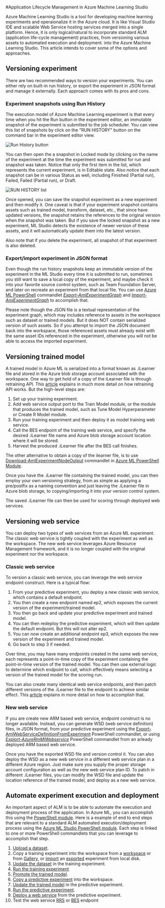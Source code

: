 #Application Lifecycle Management in Azure Machine Learning Studio


Azure Machine Learning Studio is a tool for developing machine learning experiments and operaionalize it in the Azure cloud. It is like Visual Studio IDE and scalable Web Service hosting services merged into a single platform. Hence, it is only logical/natural to incorporate standard ALM (application life-cycle management) practices, from versioning various assets to automated execution and deployment. into the Azure Machine Learning Studio. This article intends to cover some of the options and approaches. 

## Versioning experiment
There are two recommended ways to version your experiments. You can either rely on built-in run history, or export the experiment in JSON format and manage it externally. Each approach comes with its pros and cons.

### Experiment snapshots using Run History

The execution model of Azure Machine Learning experiment is that every time when you hit the Run button in the experiment editor, an immutable snapshot of the experiment is submitted to the job scheduler. You can view this list of snapshots by click on the "RUN HISTORY" button on the command bar in the experiment editor view.

![Run History button](https://github.com/hning86/articles/blob/master/imgs/RunHistory.PNG)

You can then open the a snapshot in Locked mode by clicking on the name of the experiment at the time the experiment was submitted for run and snapshot was taken. Notice that only the first item in the list, which represents the current experiment, is in Editable state. Also notice that each snapshot can be in various Status as well, including Finished (Partial run), Failed, Failed (Partial run), or Draft.

![RUN HISTORY list](https://github.com/hning86/articles/blob/master/imgs/RunHistoryList.PNG)

Once opened, you can save the snapshot experiment as a new experiment and then modify it. One caveat is that if your experiment snapshot contains assets such as trained model, transform, dataset, etc., that since have updated versions, the snapshot retains the references to the original version when the snapshot was taken. But if you save the locked snapshot as a new experiment, ML Studio detects the existence of newer version of these assets, and it will automatically update them into the latest version. 

Also note that if you delete the experiment, all snapshot of that experiment is also deleted.


### Export/import experiment in JSON format
Even though the run history snapshots keep an immutable version of the experiment in the ML Studio every time it is submitted to run, sometimes you still want to save a local copy of the experiment, and maybe check it into your favorite source control system, such as Team Foundation Server, and later on recreate an experiment from that local file. You can use [Azure ML PowerShell](http://aka.ms/amlps) commandlet [*Export-AmlExperimentGraph*](https://github.com/hning86/azuremlps#export-amlexperimentgraph) and [*Import-AmlExperimentGraph*](https://github.com/hning86/azuremlps#import-amlexperimentgraph) to accomplish that.

Please note though the JSON file is a textual representation of the experiment graph, which may includes reference to assets in the workspace such as dataset or trained models. But it does NOT contain serialized version of such assets. So if you attempt to import the JSON document back into the workspace, those referenced assets must already exist with the same asset IDs referenced in the experiment, otherwise you will not be able to access the imported experiment.


## Versioning trained model
A trained model in Azure ML is serialized into a format known as .iLearner file and stored in the Azure blob storage account associated with the workspace. One way to get hold of a copy of the iLearner file is through retraining API. This [article](https://azure.microsoft.com/documentation/articles/machine-learning-retrain-models-programmatically/) explains in much more detail on how retraining API works. But the high-level steps are:

1. Set up your training experiment.
2. Add web service output port to the Train Model module, or the module that produces the trained model, such as Tune Model Hyperparameter or Create R Model module.
3. Run your training experiment and then deploy it as model training web service. 
4. Call the BES endpoint of the training web service, and specify the desired .iLearner file name and Azure blob storage account location where it will be stored.
5. Harvest the produced .iLearner file after the BES call finishes.

The other alternative to obtain a copy of the ilearner file, is to use [Download-AmlExperimentNodeOutput](https://github.com/hning86/azuremlps#download-amlexperimentnodeoutput) commandlet in [Azure ML PowerShell Module](http://aka.ms/amlps).

Once you have the .iLearner file containing the trained model, you can then employ your own versioning strategy, from as simple as applying a pre/postfix as a naming convention and just leaving the .iLearner file in Azure blob storage, to copying/importing it into your version control system.

The saved .iLearner file can then be used for scoring through deployed web services.


## Versioning web service
You can deploy two types of web services from an Azure ML experiment. The classic web service is tightly coupled with the experiment as well as the workspace. The new web service leverages Azure Resource Management framework, and it is no longer coupled with the original experiment nor the workspace. 

### Classic web service
To version a classic web service, you can leverage the web service endpoint construct. Here is a typical flow:

1. From your predictive experiment, you deploy a new classic web service, which contains a default endpoint.
2. You then create a new endpoint named ep2, which exposes the current version of the experiment/trained model.
3. You then go back and update your predictive experiment and trained model.
4. You can then redeploy the predictive experiment, which will then update the default endpoint. But this will not alter ep2.
5. You can now create an additional endpoint ep3, which exposes the new version of the experiment and trained model. 
6. Go back to step 3 if needed.

Over time, you may have many endpoints created in the same web service, each represents a point-in-time copy of the experiment containing the point-in-time version of the trained model. You can then use external logic to determine which endpoint to call, which effectively means selecting a version of the trained model for the scoring run.

You can also create many identical web service endpoints, and then patch different versions of the .iLearner file to the endpoint to achieve similar effect. This [article](https://azure.microsoft.com/documentation/articles/machine-learning-create-models-and-endpoints-with-powershell/) explains in more detail on how to accomplish that.


### New web service
If you are create new ARM based web service, endpoint construct is no longer available. Instead, you can generate WSD (web service definition) files, in JSON format, from your predictive experiment using the [Export-AmlWebServiceDefinitionFromExperiment](https://github.com/hning86/azuremlps#export-amlwebservicedefinitionfromexperiment) PowerShell commandlet, or using [*Explort-AzureRmMlWebservice*](https://msdn.microsoft.com/library/azure/mt767935.aspx) PowerShell commandlet from an arleady deployed ARM based web service. 

Once you have the exported WSD file and version control it. You can also deploy the WSD as a new web service in a different web service plan in a different Azure region. Just make sure you supply the proper storage account configuration as well as the new web service plan ID. To patch in different .iLearner files, you can modify the WSD file and update the location reference of the trained model, and deploy as a new web service.

## Automate experiment execution and deployment
An important aspect of ALM is to be able to automate the execution and deployment process of the application. In Azure ML, you can accomplish this using the [PowerShell module](http://aka.ms/amlps). Here is a example of end to end steps that are relevant to a standard ALM automated execution/deployment process using the [Azure ML Studio PowerShell module](http://aka.ms/amlps). Each step is linked to one or more PowerShell commandlets that you can leverage to accomplish that step.

1. [Upload a dataset](https://github.com/hning86/azuremlps#upload-amldataset). 
2. Copy a training experiment into the workspace from a [workspace](https://github.com/hning86/azuremlps#copy-amlexperiment) or from [Gallery](https://github.com/hning86/azuremlps#copy-amlexperimentfromgallery), or [import](https://github.com/hning86/azuremlps#import-amlexperimentgraph) an [exported](https://github.com/hning86/azuremlps#export-amlexperimentgraph) experiment from local disk.
3. [Update the dataset](https://github.com/hning86/azuremlps#update-amlexperimentuserasset) in the training experiment.
4. [Run the training experiment](https://github.com/hning86/azuremlps#start-amlexperiment)
5. [Promote the trained model](https://github.com/hning86/azuremlps#promote-amltrainedmodel).
6. [Copy a predictive experiment](https://github.com/hning86/azuremlps#copy-amlexperiment) into the workspace.
7. [Update the trained model](https://github.com/hning86/azuremlps#update-amlexperimentuserasset) in the predictive experiment.
8. [Run the predictive experiment](https://github.com/hning86/azuremlps#start-amlexperiment).
9. [Deploy a web service](https://github.com/hning86/azuremlps#new-amlwebservice) from the predictive experiment.
10. Test the web service [RRS](https://github.com/hning86/azuremlps#invoke-amlwebservicerrsendpoint) or [BES](https://github.com/hning86/azuremlps#invoke-amlwebservicebesendpoint) endpoint 
